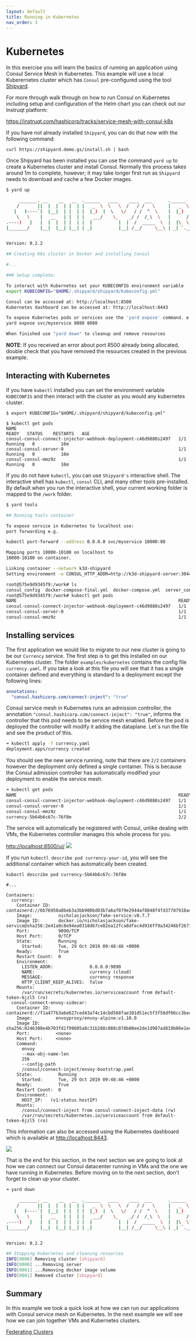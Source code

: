 ```yaml
---
layout: default
title: Running in Kubernetes
nav_order: 3
---
```


# Kubernetes

In this exercise you will learn the basics of running an application using Consul Service Mesh in Kubernetes.  This example will use a local Kuberernetes cluster which has `Consul` pre-configured using the tool [Shipyard](https://shipyard.demo.gs).

For more through walk through on how to run Consul on Kubernetes including setup and configuration of the Helm chart you can check out
our Instruqt platform:

https://instruqt.com/hashicorp/tracks/service-mesh-with-consul-k8s

If you have not already installed `Shipyard`, you can do that now with the following command:

```
curl https://shipyard.demo.gs/install.sh | bash
```

Once Shipyard has been installed you can use the command `yard up` to create a Kubernetes cluster and install Consul. Normally this process takes around 1m to complete, however; it may take longer first run as `Shipyard` needs to download and cache a few Docker images.

```bash
$ yard up

     _______. __    __   __  .______   ____    ____  ___      .______       _______  
    /       ||  |  |  | |  | |   _  \  \   \  /   / /   \     |   _  \     |       \ 
   |   (----`|  |__|  | |  | |  |_)  |  \   \/   / /  ^  \    |  |_)  |    |  .--.  |
    \   \    |   __   | |  | |   ___/    \_    _/ /  /_\  \   |      /     |  |  |  |
.----)   |   |  |  |  | |  | |  |          |  |  /  _____  \  |  |\  \----.|  .--.  |
|_______/    |__|  |__| |__| | _|          |__| /__/     \__\ | _| `._____||_______/ 


Version: 0.2.2

## Creating K8s cluster in Docker and installing Consul

#...

### Setup complete:

To interact with Kubernetes set your KUBECONFIG environment variable
export KUBECONFIG="$HOME/.shipyard/shipyard/kubeconfig.yml"

Consul can be accessed at: http://localhost:8500
Kubernetes dashboard can be accessed at: http://localhost:8443

To expose Kubernetes pods or services use the 'yard expose' command. e.g.
yard expose svc/myservice 8080 8080

When finished use "yard down" to cleanup and remove resources
```

**NOTE**: If you received an error about port 8500 already being allocated, double check that you have removed the resources created in the previous example.

## Interacting with Kubernetes
If you have `kubectl` installed you can set the environment variable `KUBECONFIG` and then interact with the cluster as you would
any kubernetes cluster.

```
$ export KUBECONFIG="$HOME/.shipyard/shipyard/kubeconfig.yml"

$ kubectl get pods
NAME                                                              READY   STATUS    RESTARTS   AGE
consul-consul-connect-injector-webhook-deployment-c46d9888s2497   1/1     Running   0          16m
consul-consul-server-0                                            1/1     Running   0          16m
consul-consul-mmz9z                                               1/1     Running   0          16m
```

If you do not have `kubectl`, you can use `Shipyard's` interactive shell. The interactive shell has `kubectl`, `consul` CLI, and many other tools pre-installed. By default when you run the interactive shell, your current working folder is mapped to the `/work` folder.

```bash
$ yard tools

## Running tools container

To expose service in Kubernetes to localhost use:
port forwarding e.g.

kubectl port-forward --address 0.0.0.0 svc/myservice 10000:80

Mapping ports 10000-10100 on localhost to
10000-10100 on container.

Linking container --network k3d-shipyard
Setting environment -e CONSUL_HTTP_ADDR=http://k3d-shipyard-server:30443

root@575e9d9345f9:/work# ls
consul_config  docker-compose-final.yml  docker-compose.yml  server_config
root@575e9d9345f9:/work# kubectl get pods
NAME                                                              READY   STATUS    RESTARTS   AGE
consul-consul-connect-injector-webhook-deployment-c46d9888s2497   1/1     Running   0          16m
consul-consul-server-0                                            1/1     Running   0          16m
consul-consul-mmz9z                                               1/1     Running   0          16m
```

## Installing services

The first application we would like to migrate to our new cluster is going to be our `Currency` service. The first step is to get this installed on our Kubernetes cluster. The folder `examples/kubernetes` contains the config file `currency.yaml`.  If you take a look at this file you will see that it has a single container defined and everything is standard to a deployment except the following lines:

```yaml
annotations:
  "consul.hashicorp.com/connect-inject": "true"
```

Consul service mesh in Kubernetes runs an admission controller, the annotation `"consul.hashicorp.com/connect-inject": "true"`, informs the controller that this pod needs to be service mesh enabled. Before the pod is deployed the controller will modify it adding the dataplane. Let`s run the file and see the product of this.

```bash
➜ kubectl apply -f currency.yaml 
deployment.apps/currency created
```

You should see the new service running, note that there are `2/2` containers however the deployment only defined a single container. This is because the Consul admission controller has automatically modified your deployment to enable the service mesh. 

```bash
➜ kubectl get pods
NAME                                                              READY   STATUS    RESTARTS   AGE
consul-consul-connect-injector-webhook-deployment-c46d9888s2497   1/1     Running   0          37m
consul-consul-server-0                                            1/1     Running   0          37m
consul-consul-mmz9z                                               1/1     Running   0          37m
currency-5b64b6c67c-76f8m                                         2/2     Running   0          4m55s
```

The service will automatically be registered with Consul, unlike dealing with VMs, the Kubernetes controller manages this whole process for you.

[http://localhost:8500/ui/](http://localhost:8500/ui)
![](images/kubernetes/consul_ui.png)

If you run `kubectl describe pod currency-your-id`, you will see the additional container which has automatically been created.

```
kubectl describe pod currency-5b64b6c67c-76f8m

#...

Containers:
  currency:
    Container ID:   containerd://6b76950a8beb3a3bb900bd03b7a6af079e2944af8048f4fd37787918a44b5f58
    Image:          nicholasjackson/fake-service:v0.7.7
    Image ID:       docker.io/nicholasjackson/fake-service@sha256:2e41a8c8e94ea0318d67ce82ea12fca8dfec4d916ff9a34246bf26713d4d369f
    Port:           9090/TCP
    Host Port:      0/TCP
    State:          Running
      Started:      Tue, 29 Oct 2019 09:48:46 +0000
    Ready:          True
    Restart Count:  0
    Environment:
      LISTEN_ADDR:              0.0.0.0:9090
      NAME:                     currency (cloud)
      MESSAGE:                  currency response
      HTTP_CLIENT_KEEP_ALIVES:  false
    Mounts:
      /var/run/secrets/kubernetes.io/serviceaccount from default-token-6jzl5 (ro)
  consul-connect-envoy-sidecar:
    Container ID:  containerd://f1a477b3a6e627ced43a74c14cbd568fae101d51ec5f3f58df06cc3becbac04d
    Image:         envoyproxy/envoy-alpine:v1.10.0
    Image ID:      sha256:0246380e4b703fd1f99605a8c31b288c088c078b80ee2de1d987ad819b06e1ec
    Port:          <none>
    Host Port:     <none>
    Command:
      envoy
      --max-obj-name-len
      256
      --config-path
      /consul/connect-inject/envoy-bootstrap.yaml
    State:          Running
      Started:      Tue, 29 Oct 2019 09:48:46 +0000
    Ready:          True
    Restart Count:  0
    Environment:
      HOST_IP:   (v1:status.hostIP)
    Mounts:
      /consul/connect-inject from consul-connect-inject-data (rw)
      /var/run/secrets/kubernetes.io/serviceaccount from default-token-6jzl5 (ro)
```

This information can also be accessed using the Kubernetes dashboard which is available at [http://localhost:8443](http://localhost:8443).

![](images/kubernetes/dashboard.png)

That is the end for this section, in the next section we are going to look at how we can connect our Consul datacenter running in VMs and the one we have running in Kubernetes. Before moving on to the next section, don't forget to clean up your cluster.

```bash
➜ yard down

     _______. __    __   __  .______   ____    ____  ___      .______       _______  
    /       ||  |  |  | |  | |   _  \  \   \  /   / /   \     |   _  \     |       \ 
   |   (----`|  |__|  | |  | |  |_)  |  \   \/   / /  ^  \    |  |_)  |    |  .--.  |
    \   \    |   __   | |  | |   ___/    \_    _/ /  /_\  \   |      /     |  |  |  |
.----)   |   |  |  |  | |  | |  |          |  |  /  _____  \  |  |\  \----.|  .--.  |
|_______/    |__|  |__| |__| | _|          |__| /__/     \__\ | _| `._____||_______/ 


Version: 0.2.2

## Stopping Kubernetes and cleaning resources
INFO[0000] Removing cluster [shipyard]                  
INFO[0000] ...Removing server                           
INFO[0001] ...Removing docker image volume              
INFO[0001] Removed cluster [shipyard]    
```

## Summary
In this example we took a quick look at how we can run our applications with Consul service mesh on Kubernetes. In the next example we will see how we can join together VMs and Kubernetes clusters.

[Federating Clusters](federating_clusters.html)